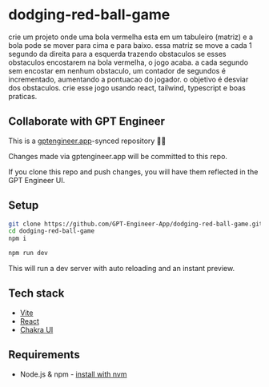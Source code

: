 # dodging-red-ball-game

crie um projeto onde uma bola vermelha esta em um tabuleiro (matriz) e a bola pode se mover para cima e para baixo. essa matriz se move a cada 1 segundo da direita para a esquerda trazendo obstaculos se esses obstaculos encostarem na bola vermelha, o jogo acaba. a cada segundo sem encostar em nenhum obstaculo, um contador de segundos é incrementado, aumentando a pontuacao do jogador. o objetivo é desviar dos obstaculos. crie esse jogo usando react, tailwind, typescript e boas praticas. 

## Collaborate with GPT Engineer

This is a [gptengineer.app](https://gptengineer.app)-synced repository 🌟🤖

Changes made via gptengineer.app will be committed to this repo.

If you clone this repo and push changes, you will have them reflected in the GPT Engineer UI.

## Setup

```sh
git clone https://github.com/GPT-Engineer-App/dodging-red-ball-game.git
cd dodging-red-ball-game
npm i
```

```sh
npm run dev
```

This will run a dev server with auto reloading and an instant preview.

## Tech stack

- [Vite](https://vitejs.dev/)
- [React](https://react.dev/)
- [Chakra UI](https://chakra-ui.com/)

## Requirements

- Node.js & npm - [install with nvm](https://github.com/nvm-sh/nvm#installing-and-updating)
